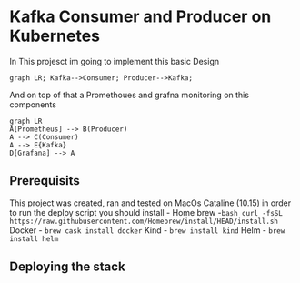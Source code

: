 # Kafka Consumer and Producer on Kubernetes

In This projesct im going to implement this basic Design
```mermaid
graph LR; Kafka-->Consumer; Producer-->Kafka;
```
And on top of that a Promethoues and grafna monitoring on this components
```mermaid
graph LR
A[Prometheus] --> B(Producer)
A --> C(Consumer)
A --> E{Kafka}
D[Grafana] --> A
```

## Prerequisits

This project was created, ran and tested on MacOs Cataline (10.15)
in order to run the deploy script you should install -
Home brew -`bash curl -fsSL https://raw.githubusercontent.com/Homebrew/install/HEAD/install.sh`
Docker - `brew cask install docker`
Kind - `brew install kind`
Helm - `brew install helm`

## Deploying the stack
